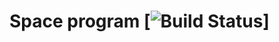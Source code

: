 # Space program [![Build Status](https://app.bitrise.io/app/cc09774a4bce932b/status.svg?token=E9hUzvgUoc_m8k54Jkt0NQ)]
